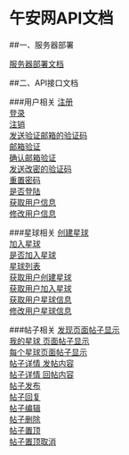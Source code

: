 # 午安网API文档

##一、服务器部署

[服务器部署文档](/config/Config.md)

##二、API接口文档

###用户相关
[注册](/wiki/User.Reg.md)<br>
[登录](/wiki/User.Login.md)<br>
[注销](/wiki/User.Logout.md)<br>
[发送验证邮箱的验证码](/wiki/User.CheckMail.md)<br>
[邮箱验证](/wiki/User.MailChecked.md)<br>
[确认邮箱验证](/wiki/User.GetMailChecked.md)<br>
[发送改密的验证码](/wiki/User.SendMail.md)<br>
[重置密码](/wiki/User.RePsw.md)<br>
[是否登陆](/wiki/Group.UStatus.md)<br>
[获取用户信息](/wiki/User.GetUserInfo.md)<br>
[修改用户信息](/wiki/User.AlterUserInfo.md)<br>

###星球相关
[创建星球](/wiki/Group.Create.md)<br>
[加入星球](/wiki/Group.Join.md)<br>
[是否加入星球](/wiki/Group.GStatus.md)<br>
[星球列表](/wiki/Group.Lists.md)<br>
[获取用户创建星球](/wiki/Group.GetCreate.md)<br>
[获取用户加入星球](/wiki/Group.GetJoined.md)<br>
[获取用户星球信息](/wiki/Group.GetGroupInfo.md)<br>
[修改用户星球信息](/wiki/Group.AlterGroupInfo.md)<br>

###帖子相关
[发现页面帖子显示](/wiki/Post.GetIndexPost.md)<br>
[我的星球 页面帖子显示](/wiki/Post.GetMyGroupPost.md)<br>
[每个星球页面帖子显示](/wiki/Post.GetGroupPost.md)<br>
[帖子详情 发帖内容](/wiki/Post.GetPostBase.md)<br>
[帖子详情 回帖内容](/wiki/Post.GetPostReply.md)<br>
[帖子发布](/wiki/Group.Posts.md)<br>
[帖子回复](/wiki/Post.PostReply.md)<br>
[帖子编辑](/wiki/Post.editPost.md)<br>
[帖子删除](/wiki/Post.DeletePost.md)<br>
[帖子置顶](/wiki/Post.StickyPost.md)<br>
[帖子置顶取消](/wiki/Post.UnStickyPost.md)<br>
